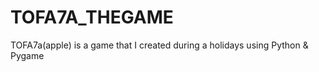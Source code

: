 # TOFA7A_THEGAME
TOFA7a(apple) is a game that I created during a holidays using Python &amp; Pygame
